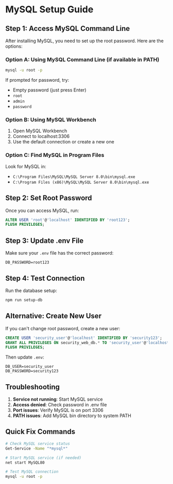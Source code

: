 # MySQL Setup Guide

## Step 1: Access MySQL Command Line

After installing MySQL, you need to set up the root password. Here are the options:

### Option A: Using MySQL Command Line (if available in PATH)
```bash
mysql -u root -p
```
If prompted for password, try:
- Empty password (just press Enter)
- `root`
- `admin`
- `password`

### Option B: Using MySQL Workbench
1. Open MySQL Workbench
2. Connect to localhost:3306
3. Use the default connection or create a new one

### Option C: Find MySQL in Program Files
Look for MySQL in:
- `C:\Program Files\MySQL\MySQL Server 8.0\bin\mysql.exe`
- `C:\Program Files (x86)\MySQL\MySQL Server 8.0\bin\mysql.exe`

## Step 2: Set Root Password

Once you can access MySQL, run:
```sql
ALTER USER 'root'@'localhost' IDENTIFIED BY 'root123';
FLUSH PRIVILEGES;
```

## Step 3: Update .env File

Make sure your `.env` file has the correct password:
```
DB_PASSWORD=root123
```

## Step 4: Test Connection

Run the database setup:
```bash
npm run setup-db
```

## Alternative: Create New User

If you can't change root password, create a new user:
```sql
CREATE USER 'security_user'@'localhost' IDENTIFIED BY 'security123';
GRANT ALL PRIVILEGES ON security_web_db.* TO 'security_user'@'localhost';
FLUSH PRIVILEGES;
```

Then update `.env`:
```
DB_USER=security_user
DB_PASSWORD=security123
```

## Troubleshooting

1. **Service not running**: Start MySQL service
2. **Access denied**: Check password in .env file
3. **Port issues**: Verify MySQL is on port 3306
4. **PATH issues**: Add MySQL bin directory to system PATH

## Quick Fix Commands

```bash
# Check MySQL service status
Get-Service -Name "*mysql*"

# Start MySQL service (if needed)
net start MySQL80

# Test MySQL connection
mysql -u root -p
``` 